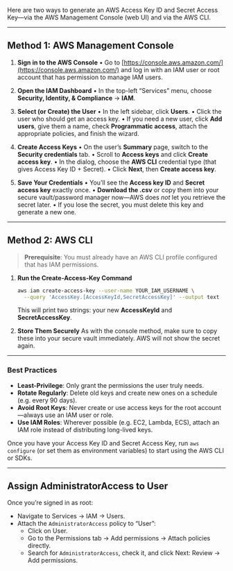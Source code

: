 Here are two ways to generate an AWS Access Key ID and Secret Access Key—via the AWS Management Console (web UI) and via the AWS CLI.

---

## Method 1: AWS Management Console

1. **Sign in to the AWS Console**
   • Go to [https://console.aws.amazon.com/](https://console.aws.amazon.com/) and log in with an IAM user or root account that has permission to manage IAM users.

2. **Open the IAM Dashboard**
   • In the top-left “Services” menu, choose **Security, Identity, & Compliance** → **IAM**.

3. **Select (or Create) the User**
   • In the left sidebar, click **Users**.
   • Click the user who should get an access key.
   • If you need a new user, click **Add users**, give them a name, check **Programmatic access**, attach the appropriate policies, and finish the wizard.

4. **Create Access Keys**
   • On the user’s **Summary** page, switch to the **Security credentials** tab.
   • Scroll to **Access keys** and click **Create access key**.
   • In the dialog, choose the **AWS CLI** credential type (that gives Access Key ID + Secret).
   • Click **Next**, then **Create access key**.

5. **Save Your Credentials**
   • You’ll see the **Access key ID** and **Secret access key** exactly once.
   • **Download the .csv** or copy them into your secure vault/password manager now—AWS does *not* let you retrieve the secret later.
   • If you lose the secret, you must delete this key and generate a new one.

---

## Method 2: AWS CLI

> **Prerequisite**: You must already have an AWS CLI profile configured that has IAM permissions.

1. **Run the Create-Access-Key Command**

   ```bash
   aws iam create-access-key --user-name YOUR_IAM_USERNAME \
     --query 'AccessKey.[AccessKeyId,SecretAccessKey]' --output text
   ```

   This will print two strings: your new **AccessKeyId** and **SecretAccessKey**.

2. **Store Them Securely**
   As with the console method, make sure to copy these into your secure vault immediately. AWS will not show the secret again.

---

### Best Practices

* **Least-Privilege**: Only grant the permissions the user truly needs.
* **Rotate Regularly**: Delete old keys and create new ones on a schedule (e.g. every 90 days).
* **Avoid Root Keys**: Never create or use access keys for the root account—always use an IAM user or role.
* **Use IAM Roles**: Wherever possible (e.g. EC2, Lambda, ECS), attach an IAM role instead of distributing long-lived keys.

Once you have your Access Key ID and Secret Access Key, run `aws configure` (or set them as environment variables) to start using the AWS CLI or SDKs.


---

## Assign AdministratorAccess to User

Once you’re signed in as root:

* Navigate to Services → IAM → Users.
* Attach the `AdministratorAccess` policy to “User”:
  * Click on User.
  * Go to the Permissions tab → Add permissions → Attach policies directly.
  * Search for `AdministratorAccess`, check it, and click Next: Review → Add permissions.


